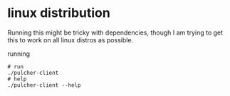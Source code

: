 # linux distribution

Running this might be tricky with dependencies, though I am trying to get this
to work on all linux distros as possible.

running

```
# run
./pulcher-client
# help
./pulcher-client --help
```

